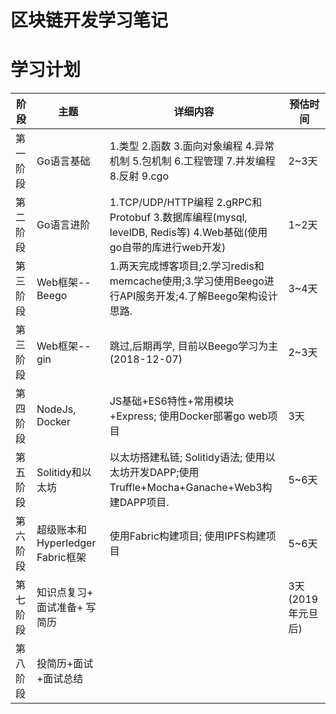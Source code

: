 # 区块链开发学习笔记



# 学习计划

|阶段| 主题| 详细内容| 预估时间|
|----|--------|---------|--------|
| 第一阶段|  Go语言基础| 1.类型  2.函数  3.面向对象编程  4.异常机制  5.包机制  6.工程管理  7.并发编程  8.反射  9.cgo  |2~3天 |
|第二阶段| Go语言进阶|  1.TCP/UDP/HTTP编程  2.gRPC和Protobuf  3.数据库编程(mysql, levelDB,  Redis等)  4.Web基础(使用go自带的库进行web开发)|1~2天 |
| 第三阶段|Web框架--Beego | 1.两天完成博客项目;2.学习redis和memcache使用;3.学习使用Beego进行API服务开发;4.了解Beego架构设计思路.| 3~4天|
|第三阶段 |Web框架--gin|跳过,后期再学, 目前以Beego学习为主(2018-12-07) | 2~3天|
| 第四阶段|NodeJs, Docker|JS基础+ES6特性+常用模块+Express; 使用Docker部署go web项目 | 3天|
| 第五阶段|Solitidy和以太坊| 以太坊搭建私链; Solitidy语法; 使用以太坊开发DAPP;使用Truffle+Mocha+Ganache+Web3构建DAPP项目. |5~6天 |
|第六阶段| 超级账本和Hyperledger Fabric框架 |使用Fabric构建项目; 使用IPFS构建项目 |5~6天 |
|第七阶段|知识点复习+ 面试准备+ 写简历 || 3天(2019年元旦后) |
|第八阶段| 投简历+面试+面试总结| | |
